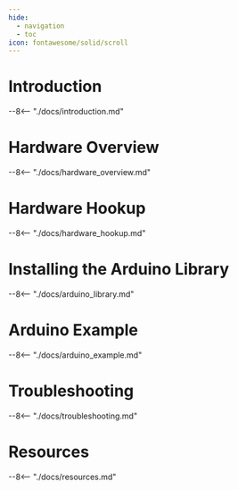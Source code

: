 ```yaml
---
hide:
  - navigation
  - toc
icon: fontawesome/solid/scroll
---
```


# Introduction
--8<-- "./docs/introduction.md"

# Hardware Overview
--8<-- "./docs/hardware_overview.md"

# Hardware Hookup
--8<-- "./docs/hardware_hookup.md"

# Installing the Arduino Library
--8<-- "./docs/arduino_library.md"

# Arduino Example
--8<-- "./docs/arduino_example.md"

# Troubleshooting
--8<-- "./docs/troubleshooting.md"

# Resources
--8<-- "./docs/resources.md"
